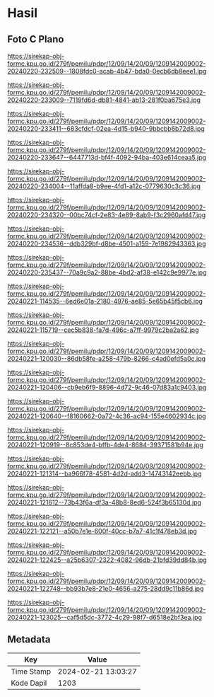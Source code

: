 # Hasil

## Foto C Plano

https://sirekap-obj-formc.kpu.go.id/279f/pemilu/pdpr/12/09/14/20/09/1209142009002-20240220-232509--1808fdc0-acab-4b47-bda0-0ecb6db8eee1.jpg

https://sirekap-obj-formc.kpu.go.id/279f/pemilu/pdpr/12/09/14/20/09/1209142009002-20240220-233009--7119fd6d-db81-4841-ab13-281f0ba675e3.jpg

https://sirekap-obj-formc.kpu.go.id/279f/pemilu/pdpr/12/09/14/20/09/1209142009002-20240220-233411--683cfdcf-02ea-4d15-b940-9bbcbb6b72d8.jpg

https://sirekap-obj-formc.kpu.go.id/279f/pemilu/pdpr/12/09/14/20/09/1209142009002-20240220-233647--6447713d-bf4f-4092-94ba-403e614ceaa5.jpg

https://sirekap-obj-formc.kpu.go.id/279f/pemilu/pdpr/12/09/14/20/09/1209142009002-20240220-234004--11affda8-b9ee-4fd1-a12c-0779630c3c36.jpg

https://sirekap-obj-formc.kpu.go.id/279f/pemilu/pdpr/12/09/14/20/09/1209142009002-20240220-234320--00bc74cf-2e83-4e89-8ab9-f3c2960afd47.jpg

https://sirekap-obj-formc.kpu.go.id/279f/pemilu/pdpr/12/09/14/20/09/1209142009002-20240220-234536--ddb329bf-d8be-4501-a159-7e1982943363.jpg

https://sirekap-obj-formc.kpu.go.id/279f/pemilu/pdpr/12/09/14/20/09/1209142009002-20240220-235437--70a9c9a2-88be-4bd2-af38-e142c9e9977e.jpg

https://sirekap-obj-formc.kpu.go.id/279f/pemilu/pdpr/12/09/14/20/09/1209142009002-20240221-114535--6ed6e01a-2180-4976-ae85-5e65b45f5cb6.jpg

https://sirekap-obj-formc.kpu.go.id/279f/pemilu/pdpr/12/09/14/20/09/1209142009002-20240221-115719--cec5b838-fa7d-496c-a7ff-9979c2ba2a62.jpg

https://sirekap-obj-formc.kpu.go.id/279f/pemilu/pdpr/12/09/14/20/09/1209142009002-20240221-120030--86db58fe-a258-479b-8266-c4ad0efd5a0c.jpg

https://sirekap-obj-formc.kpu.go.id/279f/pemilu/pdpr/12/09/14/20/09/1209142009002-20240221-120406--cb9eb6f9-8896-4d72-9c46-07d83a1c9403.jpg

https://sirekap-obj-formc.kpu.go.id/279f/pemilu/pdpr/12/09/14/20/09/1209142009002-20240221-120640--f8160662-0a72-4c36-ac94-155e4602934c.jpg

https://sirekap-obj-formc.kpu.go.id/279f/pemilu/pdpr/12/09/14/20/09/1209142009002-20240221-120919--8c853de4-bffb-4de4-8684-39371581b94e.jpg

https://sirekap-obj-formc.kpu.go.id/279f/pemilu/pdpr/12/09/14/20/09/1209142009002-20240221-121314--ba966f78-4581-4d2d-add3-14743142eebb.jpg

https://sirekap-obj-formc.kpu.go.id/279f/pemilu/pdpr/12/09/14/20/09/1209142009002-20240221-121612--73b43f6a-df3a-48b8-8ed6-524f3b65130d.jpg

https://sirekap-obj-formc.kpu.go.id/279f/pemilu/pdpr/12/09/14/20/09/1209142009002-20240221-122121--a50b7e1e-600f-40cc-b7a7-41c1f478eb3d.jpg

https://sirekap-obj-formc.kpu.go.id/279f/pemilu/pdpr/12/09/14/20/09/1209142009002-20240221-122425--a25b6307-2322-4082-96db-21bfd39dd84b.jpg

https://sirekap-obj-formc.kpu.go.id/279f/pemilu/pdpr/12/09/14/20/09/1209142009002-20240221-122748--bb93b7e8-21e0-4656-a275-28dd9c11b86d.jpg

https://sirekap-obj-formc.kpu.go.id/279f/pemilu/pdpr/12/09/14/20/09/1209142009002-20240221-123025--caf5d5dc-3772-4c29-98f7-d6518e2bf3ea.jpg


## Metadata

| Key        | Value               |
| ---------- | ------------------- |
| Time Stamp | 2024-02-21 13:03:27 |
| Kode Dapil | 1203                |



